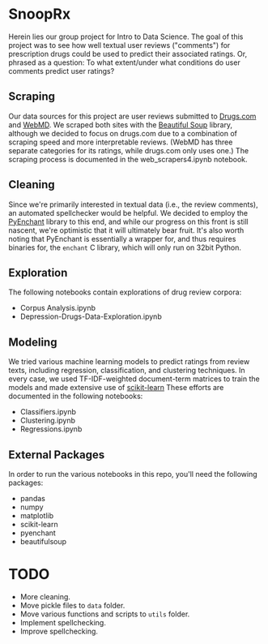# SnoopRx
Herein lies our group project for Intro to Data Science. The goal of this project was to see how well textual user reviews ("comments") for prescription drugs could be used to predict their associated ratings. Or, phrased as a question: To what extent/under what conditions do user comments predict user ratings?

## Scraping
Our data sources for this project are user reviews submitted to [Drugs.com](https://www.drugs.com/) and [WebMD](https://www.webmd.com/). We scraped both sites with the [Beautiful Soup](https://www.crummy.com/software/BeautifulSoup/) library, although we decided to focus on drugs.com due to a combination of scraping speed and more interpretable reviews. (WebMD has three separate categories for its ratings, while drugs.com only uses one.) The scraping process is documented in the web_scrapers4.ipynb notebook.

## Cleaning
Since we're primarily interested in textual data (i.e., the review comments), an automated spellchecker would be helpful. We decided to employ the [PyEnchant](http://pythonhosted.org/pyenchant/) library to this end, and while our progress on this front is still nascent, we're optimistic that it will ultimately bear fruit. It's also worth noting that PyEnchant is essentially a wrapper for, and thus requires binaries for, the `enchant` C library, which will only run on 32bit Python.

## Exploration
The following notebooks contain explorations of drug review corpora:
 - Corpus Analysis.ipynb
 - Depression-Drugs-Data-Exploration.ipynb

## Modeling
We tried various machine learning models to predict ratings from review texts, including regression, classification, and clustering techniques. In every case, we used TF-IDF-weighted document-term matrices to train the models and made extensive use of [scikit-learn](http://scikit-learn.org/stable/index.html) These efforts are documented in the following notebooks:
 - Classifiers.ipynb
 - Clustering.ipynb
 - Regressions.ipynb

## External Packages
In order to run the various notebooks in this repo, you'll need the following packages:
 - pandas
 - numpy
 - matplotlib
 - scikit-learn
 - pyenchant
 - beautifulsoup

# TODO
 - More cleaning. 
 - Move pickle files to `data` folder.
 - Move various functions and scripts to `utils` folder.
 - Implement spellchecking.
 - Improve spellchecking.